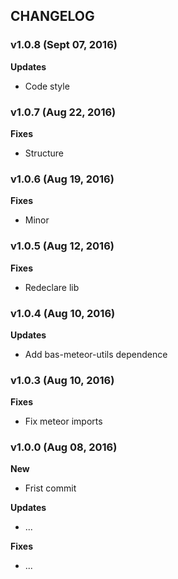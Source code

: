 ## CHANGELOG

### v1.0.8 (Sept 07, 2016)

**Updates**
- Code style

### v1.0.7 (Aug 22, 2016)

**Fixes**
- Structure

### v1.0.6 (Aug 19, 2016)

**Fixes**
- Minor

### v1.0.5 (Aug 12, 2016)

**Fixes**
- Redeclare lib

### v1.0.4 (Aug 10, 2016)

**Updates**
- Add bas-meteor-utils dependence

### v1.0.3 (Aug 10, 2016)

**Fixes**
- Fix meteor imports

### v1.0.0 (Aug 08, 2016)

**New**
- Frist commit

**Updates**
- ...

**Fixes**
- ...
